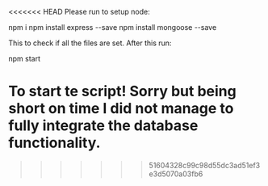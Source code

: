 <<<<<<< HEAD
Please run to setup node:

npm i
npm install express --save 
npm install mongoose --save

This to check if all the files are set.
After this run:

npm start

To start te script!
Sorry but being short on time I did not manage to fully integrate the 
database functionality.
=======

>>>>>>> 51604328c99c98d55dc3ad51ef3e3d5070a03fb6
